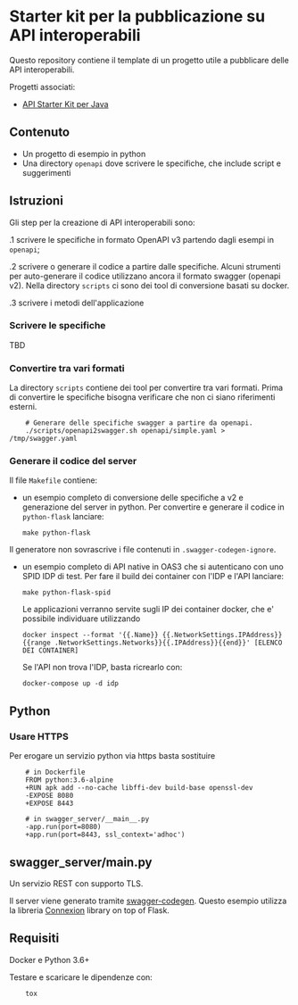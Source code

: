 # Starter kit per la pubblicazione su API interoperabili


Questo repository contiene il template di un progetto utile a pubblicare delle API interoperabili.

Progetti associati:

- [API Starter Kit per Java](https://github.com/teamdigitale/api-starter-kit-java)

## Contenuto

- Un progetto di esempio in python
- Una directory `openapi` dove scrivere le specifiche, che include script e suggerimenti

## Istruzioni

Gli step per la creazione di API interoperabili sono:

.1 scrivere le specifiche in formato OpenAPI v3 partendo dagli esempi in `openapi`;

.2 scrivere o generare il codice a partire dalle specifiche. Alcuni strumenti per auto-generare il codice utilizzano ancora il formato swagger (openapi v2). Nella directory `scripts` ci sono dei tool di conversione basati su docker.

.3 scrivere i metodi dell'applicazione

### Scrivere le specifiche

TBD

### Convertire tra vari formati
La directory `scripts` contiene dei tool per convertire tra vari formati.
Prima di convertire le specifiche bisogna verificare che non ci siano
riferimenti esterni.

        # Generare delle specifiche swagger a partire da openapi.
        ./scripts/openapi2swagger.sh openapi/simple.yaml > /tmp/swagger.yaml

### Generare il codice del server
Il file `Makefile` contiene:

  - un esempio completo di conversione delle specifiche a v2 e generazione del server in python.
    Per convertire e generare il codice in `python-flask` lanciare:

        make python-flask

Il generatore non sovrascrive i file contenuti in `.swagger-codegen-ignore`.


  - un esempio completo di API native in OAS3 che si autenticano con uno SPID IDP 
    di test.  Per fare il build dei container con l'IDP e l'API lanciare:

        make python-flask-spid

    Le applicazioni verranno servite sugli IP dei container docker, che e' possibile
    individuare utilizzando

        docker inspect --format '{{.Name}} {{.NetworkSettings.IPAddress}} {{range .NetworkSettings.Networks}}{{.IPAddress}}{{end}}' [ELENCO DEI CONTAINER]

    Se l'API non trova l'IDP, basta ricrearlo con:

        docker-compose up -d idp 

## Python

### Usare HTTPS
Per erogare un servizio python via https basta sostituire

        # in Dockerfile
        FROM python:3.6-alpine
        +RUN apk add --no-cache libffi-dev build-base openssl-dev
        -EXPOSE 8080
        +EXPOSE 8443

        # in swagger_server/__main__.py
        -app.run(port=8080)
        +app.run(port=8443, ssl_context='adhoc')



## swagger_server/__main__.py
Un servizio REST con supporto TLS. 

Il server viene generato tramite [swagger-codegen](https://github.com/swagger-api/swagger-codegen).
Questo esempio utilizza la libreria [Connexion](https://github.com/zalando/connexion) library on top of Flask.

## Requisiti
Docker e Python 3.6+

Testare e scaricare le dipendenze con:

        tox 

